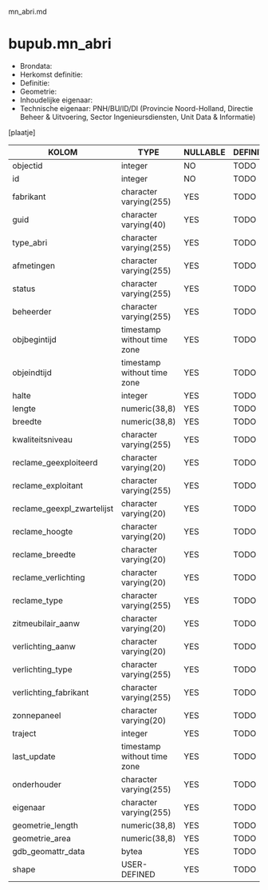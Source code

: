 mn_abri.md

# bupub.mn_abri


* Brondata: 
* Herkomst definitie: 
* Definitie: 
* Geometrie: 
* Inhoudelijke eigenaar: 
* Technische eigenaar: PNH/BU/ID/DI (Provincie Noord-Holland, Directie Beheer & Uitvoering, Sector Ingenieursdiensten, Unit Data & Informatie)

[plaatje]


|KOLOM                            |TYPE                       |NULLABLE|DEFINITIE|
|------                           |----                       |-----   |-----    |
|objectid                         |integer                    |NO      |TODO|
|id                               |integer                    |NO      |TODO|
|fabrikant                        |character varying(255)     |YES     |TODO|
|guid                             |character varying(40)      |YES     |TODO|
|type_abri                        |character varying(255)     |YES     |TODO|
|afmetingen                       |character varying(255)     |YES     |TODO|
|status                           |character varying(255)     |YES     |TODO|
|beheerder                        |character varying(255)     |YES     |TODO|
|objbegintijd                     |timestamp without time zone|YES     |TODO|
|objeindtijd                      |timestamp without time zone|YES     |TODO|
|halte                            |integer                    |YES     |TODO|
|lengte                           |numeric(38,8)              |YES     |TODO|
|breedte                          |numeric(38,8)              |YES     |TODO|
|kwaliteitsniveau                 |character varying(255)     |YES     |TODO|
|reclame_geexploiteerd            |character varying(20)      |YES     |TODO|
|reclame_exploitant               |character varying(255)     |YES     |TODO|
|reclame_geexpl_zwartelijst       |character varying(20)      |YES     |TODO|
|reclame_hoogte                   |character varying(20)      |YES     |TODO|
|reclame_breedte                  |character varying(20)      |YES     |TODO|
|reclame_verlichting              |character varying(20)      |YES     |TODO|
|reclame_type                     |character varying(255)     |YES     |TODO|
|zitmeubilair_aanw                |character varying(20)      |YES     |TODO|
|verlichting_aanw                 |character varying(20)      |YES     |TODO|
|verlichting_type                 |character varying(255)     |YES     |TODO|
|verlichting_fabrikant            |character varying(255)     |YES     |TODO|
|zonnepaneel                      |character varying(20)      |YES     |TODO|
|traject                          |integer                    |YES     |TODO|
|last_update                      |timestamp without time zone|YES     |TODO|
|onderhouder                      |character varying(255)     |YES     |TODO|
|eigenaar                         |character varying(255)     |YES     |TODO|
|geometrie_length                 |numeric(38,8)              |YES     |TODO|
|geometrie_area                   |numeric(38,8)              |YES     |TODO|
|gdb_geomattr_data                |bytea                      |YES     |TODO|
|shape                            |USER-DEFINED               |YES     |TODO|
